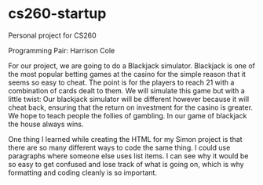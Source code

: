 # cs260-startup
Personal project for CS260

Programming Pair: Harrison Cole

For our project, we are going to do a Blackjack simulator. Blackjack is one of the most popular betting games at the casino for the simple reason that it seems so easy to cheat. The point is for the players to reach 21 with a combination of cards dealt to them. We will simulate this game but with a little twist: Our blackjack simulator will be different however because it will cheat back, ensuring that the return on investment for the casino is greater. We hope to teach people the follies of gambling. In our game of blackjack the house always wins.

One thing I learned while creating the HTML for my Simon project is that there are so many different ways to code the same thing. I could use paragraphs where someone else uses list items. I can see why it would be so easy to get confused and lose track of what is going on, which is why formatting and coding cleanly is so important.
